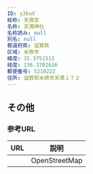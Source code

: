 ```yaml
---
ID: y3kuV
総称: 天満宮
名称: 天満神社
名称読み: null
別名: null
都道府県: 滋賀県
区域: 米原市
緯度: 35.3751513
経度: 136.3702616
郵便番号: 5210222
住所: 滋賀県米原市天満１７２
---
```


## その他

### 参考URL

| URL | 説明          |
| --- | ------------- |
|     | OpenStreetMap |
